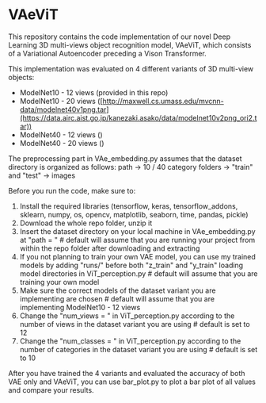 # VAeViT
This repository contains the code implementation of our novel Deep Learning 3D multi-views object recognition model, VAeViT, which consists of a Variational Autoencoder preceding a Vison Transformer.

This implementation was evaluated on 4 different variants of 3D multi-view objects:
- ModelNet10 - 12 views (provided in this repo)
- ModelNet10 - 20 views ([http://maxwell.cs.umass.edu/mvcnn-data/modelnet40v1png.tar](https://data.airc.aist.go.jp/kanezaki.asako/data/modelnet10v2png_ori2.tar))
- ModelNet40 - 12 views ()
- ModelNet40 - 20 views ()

The preprocessing part in VAe_embedding.py assumes that the dataset directory is organized as follows:
path -> 10 / 40 category folders -> "train" and "test" -> images

Before you run the code, make sure to:
1. Install the required libraries (tensorflow, keras, tensorflow_addons, sklearn, numpy, os, opencv, matplotlib, seaborn, time, pandas, pickle)
2. Download the whole repo folder, unzip it
3. Insert the dataset directory on your local machine in VAe_embedding.py at "path = "      # default will assume that you are running your project from within the repo folder after downloading and extracting
4. If you not planning to train your own VAE model, you can use my trained models by adding "runs/" before both "z_train" and "y_train" loading model directories in ViT_perception.py       # default will assume that you are training your own model
5. Make sure the correct models of the dataset variant you are implementing are chosen      # default will assume that you are implementing ModelNet10 - 12 views
6. Change the "num_views = " in ViT_perception.py according to the number of views in the dataset variant you are using      # default is set to 12
7. Change the "num_classes = " in ViT_perception.py according to the number of categories in the dataset variant you are using      # default is set to 10

After you have trained the 4 variants and evaluated the accuracy of both VAE only and VAeViT, you can use bar_plot.py to plot a bar plot of all values and compare your results.
